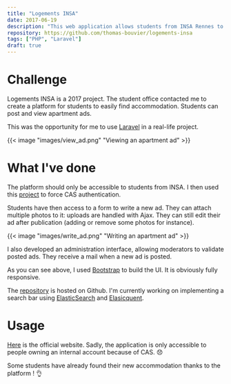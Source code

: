 ```yaml
---
title: "Logements INSA"
date: 2017-06-19
description: "This web application allows students from INSA Rennes to find accommodation around the campus."
repository: https://github.com/thomas-bouvier/logements-insa
tags: ["PHP", "Laravel"]
draft: true
---
```


# Challenge

Logements INSA is a 2017 project. The student office contacted me to create a platform for students to easily find accommodation. Students can post and view apartment ads.

This was the opportunity for me to use [Laravel](https://laravel.com) in a real-life project.

{{< image "images/view_ad.png" "Viewing an apartment ad" >}}

# What I've done

The platform should only be accessible to students from INSA. I then used this [project](https://github.com/subfission/cas) to force CAS authentication.

Students have then access to a form to write a new ad. They can attach multiple photos to it: uploads are handled with Ajax. They can still edit their ad after publication (adding or remove some photos for instance).

{{< image "images/write_ad.png" "Writing an apartment ad" >}}

I also developed an administration interface, allowing moderators to validate posted ads. They receive a mail when a new ad is posted.

As you can see above, I used [Bootstrap](http://getbootstrap.com) to build the UI. It is obviously fully responsive.

The [repository](https://github.com/thomas-bouvier/logements-insa) is hosted on Github. I'm currently working on implementing a search bar using [ElasticSearch](https://www.elastic.co) and [Elasicquent](https://github.com/elasticquent/Elasticquent).

# Usage

[Here](https://logements.insa-rennes.fr) is the official website. Sadly, the application is only accessible to people owning an internal account because of CAS. 😞

Some students have already found their new accommodation thanks to the platform ! 👌
